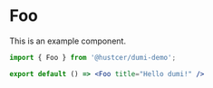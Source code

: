 # Foo

This is an example component.

```jsx
import { Foo } from '@hustcer/dumi-demo';

export default () => <Foo title="Hello dumi!" />
```
